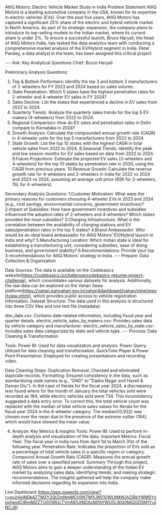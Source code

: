 AtliQ Motors: Electric Vehicle Market Study in India
Problem Statement
AtliQ Motors is a leading automotive company in the USA, known for its expertise in electric vehicles (EVs). Over the past five years, AtliQ Motors has captured a significant 25% share of the electric and hybrid vehicle market in North America. As part of its strategic expansion, the company plans to introduce its top-selling models to the Indian market, where its current share is under 2%. To ensure a successful launch, Bruce Haryali, the head of AtliQ Motors India, has tasked the data analytics team with conducting a comprehensive market analysis of the EV/Hybrid segment in India. Peter Pandey, a data analyst in the team, has been assigned this critical project.

--- Ask: Key Analytical Questions
Chief: Bruce Haryali

Preliminary Analysis Questions:
1. Top & Bottom Performers: Identify the top 3 and bottom 3 manufacturers of 2-wheelers for FY 2023 and 2024 based on sales volume.
2. State Penetration: Which 5 states have the highest penetration rates for 2-wheeler and 4-wheeler EV sales in FY 2024?
3. Sales Decline: List the states that experienced a decline in EV sales from 2022 to 2024.
4. Quarterly Trends: Analyze the quarterly sales trends for the top 5 EV makers (4-wheelers) from 2022 to 2024.
5. Regional Comparison: How do EV sales and penetration rates in Delhi compare to Karnataka in 2024?
6. Growth Analysis: Calculate the compounded annual growth rate (CAGR) in 4-wheeler units for the top 5 manufacturers from 2022 to 2024.
7. State Growth: List the top 10 states with the highest CAGR in total vehicle sales from 2022 to 2024.
8.Seasonal Trends: Identify the peak and low season months for EV sales based on data from 2022 to 2024.
9.Future Projections: Estimate the projected EV sales (2-wheelers and 4-wheelers) for the top 10 states by penetration rate in 2030, using the CAGR from previous years.
10.Revenue Growth: Calculate the revenue growth rate for 4-wheelers and 2-wheelers in India for 2022 vs 2024 and 2023 vs 2024, assuming an average unit price (85K for 2-wheelers, 15L for 4-wheelers).
   
Secondary Analysis Questions:
1.Customer Motivation: What were the primary reasons for customers choosing 4-wheeler EVs in 2023 and 2024 (e.g., cost savings, environmental concerns, government incentives)?
2.Impact of Subsidies: How have government incentives and subsidies influenced the adoption rates of 2-wheelers and 4-wheelers? Which states provided the most subsidies?
3.Charging Infrastructure: What is the correlation between the availability of charging stations and EV sales/penetration rates in the top 5 states?
4.Brand Ambassador: Who would be an ideal brand ambassador for AtliQ Motors' EV/Hybrid launch in India and why?
5.Manufacturing Location: Which Indian state is ideal for establishing a manufacturing unit, considering subsidies, ease of doing business, and government stability?
6.Recommendations: Provide your top 3 recommendations for AtliQ Motors' strategy in India.
--- Prepare: Data Collection & Organization

   
Data Sources:
The data is available on the Codebasics website(https://codebasics.io/challenge/codebasics-resume-project-challenge), which consolidates various datasets for analysis. Additionally, the raw data can be explored on the Vahan Sewa platform(https://vahan.parivahan.gov.in/vahan4dashboard/vahan/view/reportview.xhtml), which provides public access to vehicle registration information.
Dataset Structure:
The data used in this analysis is structured into three CSV files and one text file (metadata):

dim_date.csv: Contains date-related information, including fiscal year and quarter details.
electric_vehicle_sales_by_makers.csv: Provides sales data by vehicle category and manufacturer.
electric_vehicle_sales_by_state.csv: Includes sales data categorized by state and vehicle type.
--- Process: Data Cleaning & Transformation

Tools:
Power BI: Used for data visualization and analysis.
Power Query: Utilized for data cleaning and transformation.
QuickTime Player & Power Point Presentation: Employed for creating presentations and recording video.


Data Cleaning Steps:
Duplication Removal: Checked and eliminated duplicate records.
Formatting: Ensured consistency in the data, such as standardizing state names (e.g., "DND" to "Dadra Nagar and Haveli & Daman Diu").
In the case of Kerala for the fiscal year 2024, a discrepancy was found where for the month of January the total vehicles sold were recorded as 164, while electric vehicles sold were 734. This inconsistency suggested a data entry error. To correct this, the total vehicle count was replaced with the median of total vehicle sales values for Kerala for the fiscal year 2024 in the 4-wheeler category. The median(13,932) was chosen over the mean due to the presence of the extreme outlier (164), which would have skewed the mean value.

4. Analyze: Key Metrics & Insights
Tools:
Power BI: Used to perform in-depth analysis and visualization of the data.
Important Metrics:
Fiscal Year: The fiscal year in India runs from April 1st to March 31st of the following year.
Penetration Rate: Indicates the proportion of EVs sold as a percentage of total vehicle sales in a specific region or category.
Compound Annual Growth Rate (CAGR): Measures the annual growth rate of sales over a specified period.
Summary
Through this project, AtliQ Motors aims to gain a deeper understanding of the Indian EV market by analyzing sales data, identifying trends, and making strategic recommendations. The insights gathered will help the company make informed decisions regarding its expansion into India.



Live Dashboard (https://app.powerbi.com/view?r=eyJrIjoiNDk4ZTM2Y2QtZmNmMC00NTM1LWE1OWUtMWJhZjRkYWM5YzgyIiwidCI6ImM2ZTU0OWIzLTVmNDUtNDAzMi1hYWU5LWQ0MjQ0ZGM1YjJjNCJ9)
